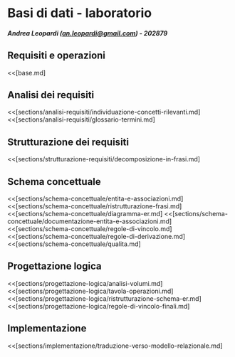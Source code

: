 # Basi di dati - laboratorio
##### Andrea Leopardi (<an.leopardi@gmail.com>) - 202879

## Requisiti e operazioni

<<[base.md]

<!-- BREAK -->
## Analisi dei requisiti

<<[sections/analisi-requisiti/individuazione-concetti-rilevanti.md]
<<[sections/analisi-requisiti/glossario-termini.md]

<!-- BREAK -->
## Strutturazione dei requisiti

<<[sections/strutturazione-requisiti/decomposizione-in-frasi.md]

<!-- BREAK -->
## Schema concettuale

<<[sections/schema-concettuale/entita-e-associazioni.md]
<<[sections/schema-concettuale/ristrutturazione-frasi.md]
<<[sections/schema-concettuale/diagramma-er.md]
<<[sections/schema-concettuale/documentazione-entita-e-associazioni.md]
<<[sections/schema-concettuale/regole-di-vincolo.md]
<<[sections/schema-concettuale/regole-di-derivazione.md]
<<[sections/schema-concettuale/qualita.md]

<!-- BREAK -->
## Progettazione logica

<<[sections/progettazione-logica/analisi-volumi.md]
<<[sections/progettazione-logica/tavola-operazioni.md]
<<[sections/progettazione-logica/ristrutturazione-schema-er.md]
<<[sections/progettazione-logica/regole-di-vincolo-finali.md]

<!-- BREAK -->
## Implementazione

<<[sections/implementazione/traduzione-verso-modello-relazionale.md]
